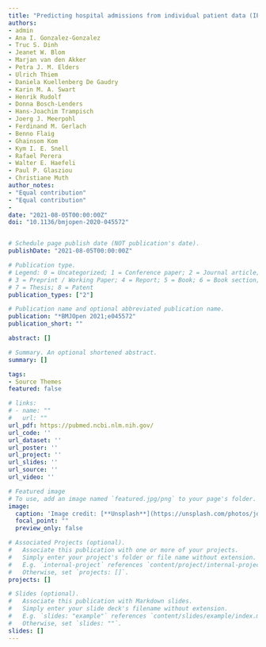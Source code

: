 ```yaml
---
title: "Predicting hospital admissions from individual patient data (IPD): an applied example to explore key elements driving external validity"
authors:
- admin
- Ana I. Gonzalez-Gonzalez
- Truc S. Dinh
- Jeanet W. Blom
- Marjan van den Akker
- Petra J. M. Elders
- Ulrich Thiem
- Daniela Kuellenberg De Gaudry
- Karin M. A. Swart
- Henrik Rudolf
- Donna Bosch-Lenders
- Hans-Joachim Trampisch
- Joerg J. Meerpohl
- Ferdinand M. Gerlach
- Benno Flaig
- Ghainsom Kom
- Kym I. E. Snell
- Rafael Perera
- Walter E. Haefeli
- Paul P. Glasziou
- Christiane Muth 
author_notes:
- "Equal contribution"
- "Equal contribution"
- 
date: "2021-08-05T00:00:00Z"
doi: "10.1136/bmjopen-2020-045572"


# Schedule page publish date (NOT publication's date).
publishDate: "2021-08-05T00:00:00Z"

# Publication type.
# Legend: 0 = Uncategorized; 1 = Conference paper; 2 = Journal article;
# 3 = Preprint / Working Paper; 4 = Report; 5 = Book; 6 = Book section;
# 7 = Thesis; 8 = Patent
publication_types: ["2"]

# Publication name and optional abbreviated publication name.
publication: "*BMJOpen 2021;e045572"
publication_short: ""

abstract: []

# Summary. An optional shortened abstract.
summary: []

tags:
- Source Themes
featured: false

# links:
# - name: ""
#   url: ""
url_pdf: https://pubmed.ncbi.nlm.nih.gov/
url_code: ''
url_dataset: ''
url_poster: ''
url_project: ''
url_slides: ''
url_source: ''
url_video: ''

# Featured image
# To use, add an image named `featured.jpg/png` to your page's folder. 
image:
  caption: 'Image credit: [**Unsplash**](https://unsplash.com/photos/jdD8gXaTZsc)'
  focal_point: ""
  preview_only: false

# Associated Projects (optional).
#   Associate this publication with one or more of your projects.
#   Simply enter your project's folder or file name without extension.
#   E.g. `internal-project` references `content/project/internal-project/index.md`.
#   Otherwise, set `projects: []`.
projects: []

# Slides (optional).
#   Associate this publication with Markdown slides.
#   Simply enter your slide deck's filename without extension.
#   E.g. `slides: "example"` references `content/slides/example/index.md`.
#   Otherwise, set `slides: ""`.
slides: []
---
```


